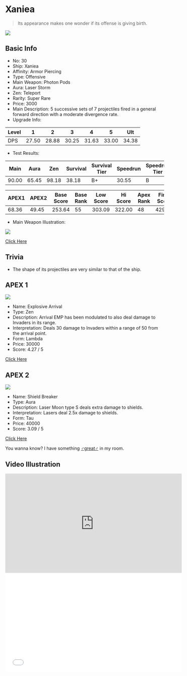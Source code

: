 # Xaniea

> Its appearance makes one wonder if its offense is giving birth.

<img src="/ships/ship_30.png" style={{zoom:1}}/>

## Basic Info

- No: 30
- Ship: Xaniea
- Affinity: Armor Piercing
- Type: Offensive
- Main Weapon: Photon Pods
- Aura: Laser Storm
- Zen: Teleport
- Rarity: Super Rare
- Price: 3000
- Main Description: 5 successive sets of 7 projectiles fired in a general forward direction with a moderate divergence rate.
- Upgrade Info: 

| Level | 1 | 2 | 3 | 4 | 5 | Ult |
|--|--|--|--|--|--|--|
| DPS | 27.50 | 28.88 | 30.25 | 31.63 | 33.00 | 34.38 |

- Test Results: 

| Main | Aura | Zen | Survival | Survival Tier | Speedrun | Speedrun Tier | Fun | Fun Tier |
|--|--|--|--|--|--|--|--|--|
| 90.00 | 65.45 | 98.18 | 38.18 | B+ | 30.55 | B | 38.73 | A- |

| APEX1 | APEX2 | Base Score | Base Rank | Low Score | Hi Score | Apex Rank | Final Score | FinalRank |
|--|--|--|--|--|--|--|--|--|
| 68.36 | 49.45 | 253.64 | 55 | 303.09 | 322.00 | 48 | 429.45 | 42 |

- Main Weapon Illustration:

<img src="/illustration/main_30.gif" style={{zoom:1}}/>

[Click Here](https://gamefaqs.gamespot.com/iphone/193681-phoenix-ii/faqs/76704/ship-details-part-3#xaniea)

## Trivia

- The shape of its projectiles are very similar to that of the ship.

## APEX 1

<img src="/ships/ship_30_apex_1.png" style={{zoom:1}}/>

- Name: Explosive Arrival
- Type: Zen
- Description: Arrival EMP has been modulated to also deal damage to Invaders in its range.
- Interpretation: Deals 30 damage to Invaders within a range of 50 from the arrival point.
- Form: Lambda
- Price: 30000
- Score: 4.27 / 5

[Click Here](https://gamefaqs.gamespot.com/iphone/193681-phoenix-ii/faqs/76704/ship-details-part-3#lambda-tp-explosive-arrival-c30000)

## APEX 2

<img src="/ships/ship_30_apex_2.png" style={{zoom:1}}/>

- Name: Shield Breaker
- Type: Aura
- Description: Laser Moon type S deals extra damage to shields.
- Interpretation: Lasers deal 2.5x damage to shields.
- Form: Tau
- Price: 40000
- Score: 3.09 / 5

[Click Here](https://gamefaqs.gamespot.com/iphone/193681-phoenix-ii/faqs/76704/ship-details-part-3#tau-ls-shield-breaker-c40000)

You wanna know? I have something [♂great♂](https://www.bilibili.com/video/BV1yF41197Dz/) in my room.

## Video Illustration

<iframe width="560" height="315" src="https://www.youtube.com/embed/iP1REuaukvU?si=hYPFyM9cq7WKC4dQ" title="YouTube video player" frameborder="0" allow="accelerometer; autoplay; clipboard-write; encrypted-media; gyroscope; picture-in-picture; web-share" referrerpolicy="strict-origin-when-cross-origin" allowfullscreen></iframe>

<br/>

<iframe width="560" height="315" src="//player.bilibili.com/player.html?aid=697845229&bvid=BV1nm4y1y7KE&cid=1104958351&p=1&autoplay=false" scrolling="no" border="0" frameborder="no" allow="accelerometer; autoplay; clipboard-write; encrypted-media; gyroscope; picture-in-picture; web-share" framespacing="0" allowfullscreen="true"> </iframe>
